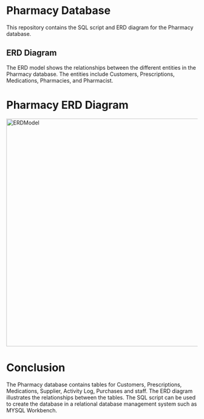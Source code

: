 # Pharmacy Database

This repository contains the SQL script and ERD diagram for the Pharmacy database.

## ERD Diagram

The ERD model shows the relationships between the different entities in the Pharmacy database. The entities include Customers, Prescriptions, Medications, Pharmacies, and Pharmacist.

# Pharmacy ERD Diagram
<img height="600" width="600" alt="ERDModel" src="https://user-images.githubusercontent.com/100808929/224486491-4309558e-7277-4284-9079-5b86010aafe2.png">

# Conclusion
The Pharmacy database contains tables for Customers, Prescriptions, Medications, Supplier, Activity Log, Purchases and staff. The ERD diagram illustrates the relationships between the tables. The SQL script can be used to create the database in a relational database management system such as MYSQL Workbench.
